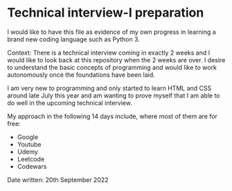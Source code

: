 # Technical interview-I preparation

I would like to have this file as evidence of my own progress in learning a brand new coding language such as Python 3. 

Context: There is a technical interview coming in exactly 2 weeks and I would like to look back at this repository when the 2 weeks are over. I desire to understand the basic concepts of programming and would like to work autonomously once the foundations have been laid.

I am very new to programming and only started to learn HTML and CSS around late July this year and am wanting to prove myself that I am able to do well in the upcoming technical interview.

My approach in the following 14 days include, where most of them are for free:

+ Google
+ Youtube
+ Udemy
+ Leetcode
+ Codewars

Date written: 20th September 2022